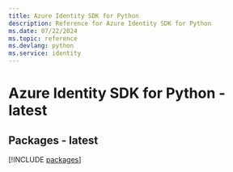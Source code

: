 ```yaml
---
title: Azure Identity SDK for Python
description: Reference for Azure Identity SDK for Python
ms.date: 07/22/2024
ms.topic: reference
ms.devlang: python
ms.service: identity
---
```

# Azure Identity SDK for Python - latest
## Packages - latest
[!INCLUDE [packages](identity-index.md)]